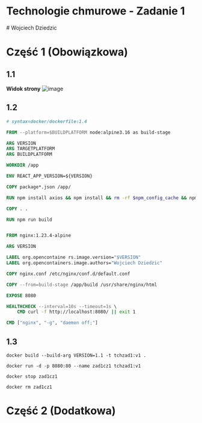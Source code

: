 <h1>Technologie chmurowe - Zadanie 1</h1>
# Wojciech Dziedzic

# Część 1 (Obowiązkowa)
## 1.1
<b>Widok strony</b>
![image](https://github.com/VoiteckHeira/nginx-test-app/assets/91530837/e7aa46af-c865-4613-9683-e72f82de42d8)



## 1.2

``` Dockerfile
# syntax=docker/dockerfile:1.4

FROM --platform=$BUILDPLATFORM node:alpine3.16 as build-stage 

ARG VERSION
ARG TARGETPLATFORM
ARG BUILDPLATFORM

WORKDIR /app 

ENV REACT_APP_VERSION=${VERSION}

COPY package*.json /app/ 

RUN npm install axios && npm install && rm -rf $npm_config_cache && npm cache clean --force

COPY . . 

RUN npm run build


FROM nginx:1.23.4-alpine

ARG VERSION

LABEL org.opencontaine rs.image.version="$VERSION"
LABEL org.opencontainers.image.authors="Wojciech Dziedzic"

COPY nginx.conf /etc/nginx/conf.d/default.conf 

COPY --from=build-stage /app/build /usr/share/nginx/html 

EXPOSE 8080

HEALTHCHECK --interval=10s --timeout=1s \
    CMD curl -f http://localhost:8080/ || exit 1

CMD ["nginx", "-g", "daemon off;"]

```

## 1.3

```shell
docker build --build-arg VERSION=1.1 -t tchzad1:v1 .
```
```shell
docker run -d -p 8080:80 --name zad1cz1 tchzad1:v1
```

```shell
docker stop zad1cz1
```
```shell
docker rm zad1cz1
```
 # Część 2 (Dodatkowa)
